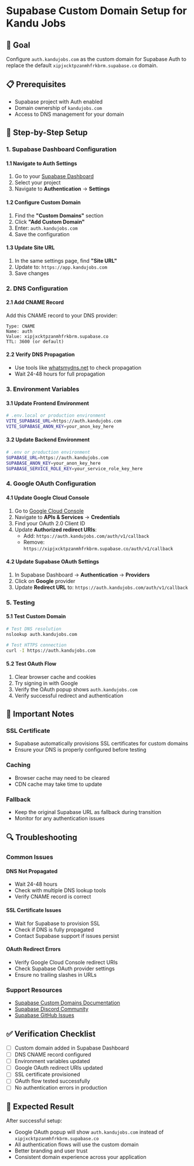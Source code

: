 # Supabase Custom Domain Setup for Kandu Jobs

## 🎯 **Goal**
Configure `auth.kandujobs.com` as the custom domain for Supabase Auth to replace the default `xipjxcktpzanmhfrkbrm.supabase.co` domain.

## 📋 **Prerequisites**
- Supabase project with Auth enabled
- Domain ownership of `kandujobs.com`
- Access to DNS management for your domain

## 🔧 **Step-by-Step Setup**

### **1. Supabase Dashboard Configuration**

#### **1.1 Navigate to Auth Settings**
1. Go to your [Supabase Dashboard](https://supabase.com/dashboard)
2. Select your project
3. Navigate to **Authentication** → **Settings**

#### **1.2 Configure Custom Domain**
1. Find the **"Custom Domains"** section
2. Click **"Add Custom Domain"**
3. Enter: `auth.kandujobs.com`
4. Save the configuration

#### **1.3 Update Site URL**
1. In the same settings page, find **"Site URL"**
2. Update to: `https://app.kandujobs.com`
3. Save changes

### **2. DNS Configuration**

#### **2.1 Add CNAME Record**
Add this CNAME record to your DNS provider:

```
Type: CNAME
Name: auth
Value: xipjxcktpzanmhfrkbrm.supabase.co
TTL: 3600 (or default)
```

#### **2.2 Verify DNS Propagation**
- Use tools like [whatsmydns.net](https://whatsmydns.net) to check propagation
- Wait 24-48 hours for full propagation

### **3. Environment Variables**

#### **3.1 Update Frontend Environment**
```bash
# .env.local or production environment
VITE_SUPABASE_URL=https://auth.kandujobs.com
VITE_SUPABASE_ANON_KEY=your_anon_key_here
```

#### **3.2 Update Backend Environment**
```bash
# .env or production environment
SUPABASE_URL=https://auth.kandujobs.com
SUPABASE_ANON_KEY=your_anon_key_here
SUPABASE_SERVICE_ROLE_KEY=your_service_role_key_here
```

### **4. Google OAuth Configuration**

#### **4.1 Update Google Cloud Console**
1. Go to [Google Cloud Console](https://console.cloud.google.com)
2. Navigate to **APIs & Services** → **Credentials**
3. Find your OAuth 2.0 Client ID
4. Update **Authorized redirect URIs**:
   - Add: `https://auth.kandujobs.com/auth/v1/callback`
   - Remove: `https://xipjxcktpzanmhfrkbrm.supabase.co/auth/v1/callback`

#### **4.2 Update Supabase OAuth Settings**
1. In Supabase Dashboard → **Authentication** → **Providers**
2. Click on **Google** provider
3. Update **Redirect URL** to: `https://auth.kandujobs.com/auth/v1/callback`

### **5. Testing**

#### **5.1 Test Custom Domain**
```bash
# Test DNS resolution
nslookup auth.kandujobs.com

# Test HTTPS connection
curl -I https://auth.kandujobs.com
```

#### **5.2 Test OAuth Flow**
1. Clear browser cache and cookies
2. Try signing in with Google
3. Verify the OAuth popup shows `auth.kandujobs.com`
4. Verify successful redirect and authentication

## 🚨 **Important Notes**

### **SSL Certificate**
- Supabase automatically provisions SSL certificates for custom domains
- Ensure your DNS is properly configured before testing

### **Caching**
- Browser cache may need to be cleared
- CDN cache may take time to update

### **Fallback**
- Keep the original Supabase URL as fallback during transition
- Monitor for any authentication issues

## 🔍 **Troubleshooting**

### **Common Issues**

#### **DNS Not Propagated**
- Wait 24-48 hours
- Check with multiple DNS lookup tools
- Verify CNAME record is correct

#### **SSL Certificate Issues**
- Wait for Supabase to provision SSL
- Check if DNS is fully propagated
- Contact Supabase support if issues persist

#### **OAuth Redirect Errors**
- Verify Google Cloud Console redirect URIs
- Check Supabase OAuth provider settings
- Ensure no trailing slashes in URLs

### **Support Resources**
- [Supabase Custom Domains Documentation](https://supabase.com/docs/guides/auth/auth-custom-domains)
- [Supabase Discord Community](https://discord.supabase.com)
- [Supabase GitHub Issues](https://github.com/supabase/supabase/issues)

## ✅ **Verification Checklist**

- [ ] Custom domain added in Supabase Dashboard
- [ ] DNS CNAME record configured
- [ ] Environment variables updated
- [ ] Google OAuth redirect URIs updated
- [ ] SSL certificate provisioned
- [ ] OAuth flow tested successfully
- [ ] No authentication errors in production

## 🎉 **Expected Result**

After successful setup:
- Google OAuth popup will show `auth.kandujobs.com` instead of `xipjxcktpzanmhfrkbrm.supabase.co`
- All authentication flows will use the custom domain
- Better branding and user trust
- Consistent domain experience across your application
